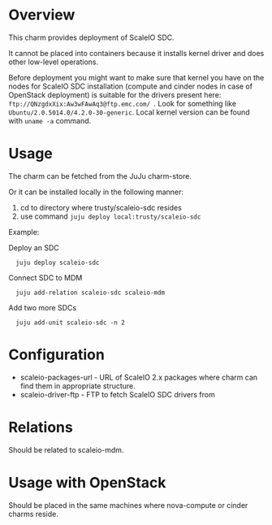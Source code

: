 # Overview

This charm provides deployment of ScaleIO SDC.

It cannot be placed into containers because it installs kernel driver and does other low-level operations.

Before deployment you might want to make sure that kernel you have on the nodes for ScaleIO SDC installation (compute and cinder nodes in case of OpenStack deployment) is suitable for the drivers present here: ```ftp://QNzgdxXix:Aw3wFAwAq3@ftp.emc.com/ ```. Look for something like ``` Ubuntu/2.0.5014.0/4.2.0-30-generic ```. Local kernel version can be found with ``` uname -a ``` command.

# Usage

The charm can be fetched from the JuJu charm-store.

Or it can be installed locally in the following manner:

1. cd to directory where trusty/scaleio-sdc resides
2. use command ```juju deploy local:trusty/scaleio-sdc```

Example:

  Deploy an SDC
  ```
    juju deploy scaleio-sdc
  ```
  
  Connect SDC to MDM
  ```
    juju add-relation scaleio-sdc scaleio-mdm
  ```
  
  Add two more SDCs
  ```
    juju add-unit scaleio-sdc -n 2
  ```
  
# Configuration

* scaleio-packages-url - URL of ScaleIO 2.x packages where charm can find them in appropriate structure.
* scaleio-driver-ftp - FTP to fetch ScaleIO SDC drivers from

# Relations

Should be related to scaleio-mdm.

# Usage with OpenStack

Should be placed in the same machines where nova-compute or cinder charms reside.
 
